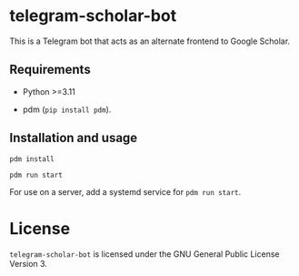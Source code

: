 # telegram-scholar-bot

This is a Telegram bot that acts as an alternate frontend to Google Scholar.

## Requirements

* Python >=3.11

* pdm (`pip install pdm`).

## Installation and usage

`pdm install`

`pdm run start`

For use on a server, add a systemd service for `pdm run start`.

# License

`telegram-scholar-bot` is licensed under the GNU General Public License Version 3.

